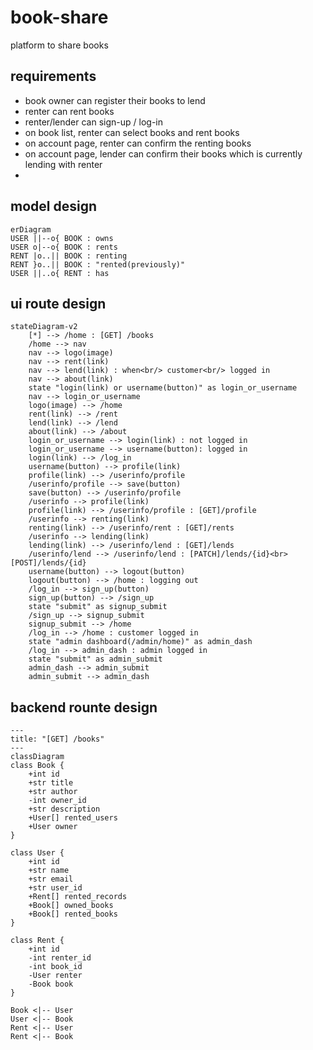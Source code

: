 # book-share

platform to share books

## requirements

- book owner can register their books to lend
- renter can rent books
- renter/lender can sign-up / log-in
- on book list, renter can select books and rent books
- on account page, renter can confirm the renting books
- on account page, lender can confirm their books which is currently lending with renter
-

## model design

```mermaid
erDiagram
USER ||--o{ BOOK : owns
USER o|--o{ BOOK : rents
RENT |o..|| BOOK : renting
RENT }o..|| BOOK : "rented(previously)"
USER ||..o{ RENT : has
```

## ui route design

```mermaid
stateDiagram-v2
    [*] --> /home : [GET] /books
    /home --> nav
    nav --> logo(image)
    nav --> rent(link)
    nav --> lend(link) : when<br/> customer<br/> logged in
    nav --> about(link)
    state "login(link) or username(button)" as login_or_username
    nav --> login_or_username
    logo(image) --> /home
    rent(link) --> /rent
    lend(link) --> /lend
    about(link) --> /about
    login_or_username --> login(link) : not logged in
    login_or_username --> username(button): logged in
    login(link) --> /log_in
    username(button) --> profile(link)
    profile(link) --> /userinfo/profile
    /userinfo/profile --> save(button)
    save(button) --> /userinfo/profile
    /userinfo --> profile(link)
    profile(link) --> /userinfo/profile : [GET]/profile
    /userinfo --> renting(link)
    renting(link) --> /userinfo/rent : [GET]/rents
    /userinfo --> lending(link)
    lending(link) --> /userinfo/lend : [GET]/lends
    /userinfo/lend --> /userinfo/lend : [PATCH]/lends/{id}<br>[POST]/lends/{id}
    username(button) --> logout(button)
    logout(button) --> /home : logging out
    /log_in --> sign_up(button)
    sign_up(button) --> /sign_up
    state "submit" as signup_submit
    /sign_up --> signup_submit
    signup_submit --> /home
    /log_in --> /home : customer logged in
    state "admin dashboard(/admin/home)" as admin_dash
    /log_in --> admin_dash : admin logged in
    state "submit" as admin_submit
    admin_dash --> admin_submit
    admin_submit --> admin_dash
```

## backend rounte design

```mermaid
---
title: "[GET] /books"
---
classDiagram
class Book {
    +int id
    +str title
    +str author
    -int owner_id
    +str description
    +User[] rented_users
    +User owner
}

class User {
    +int id
    +str name
    +str email
    +str user_id
    +Rent[] rented_records
    +Book[] owned_books
    +Book[] rented_books
}

class Rent {
    +int id
    -int renter_id
    -int book_id
    -User renter
    -Book book
}

Book <|-- User
User <|-- Book
Rent <|-- User
Rent <|-- Book
```
